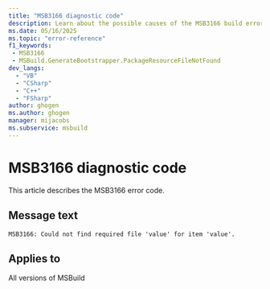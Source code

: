 ```yaml
---
title: "MSB3166 diagnostic code"
description: Learn about the possible causes of the MSB3166 build error, and get troubleshooting tips.
ms.date: 05/16/2025
ms.topic: "error-reference"
f1_keywords:
 - MSB3166
 - MSBuild.GenerateBootstrapper.PackageResourceFileNotFound
dev_langs:
  - "VB"
  - "CSharp"
  - "C++"
  - "FSharp"
author: ghogen
ms.author: ghogen
manager: mijacobs
ms.subservice: msbuild
---
```


# MSB3166 diagnostic code

<!-- :::ErrorDefinitionDescription::: -->
<!-- :::editable-content name="introDescription"::: -->
This article describes the MSB3166 error code.
<!-- :::editable-content-end::: -->

## Message text

<!-- :::editable-content name="messageText"::: -->
`MSB3166: Could not find required file 'value' for item 'value'.`
<!-- :::editable-content-end::: -->
<!-- MSB3166: Could not find required file '{0}' for item '{1}'. -->

<!-- :::editable-content name="postOutputDescription"::: -->
<!--
{StrBegin="MSB3166: "}
-->
<!-- :::editable-content-end::: -->
<!-- :::ErrorDefinitionDescription-end::: -->

## Applies to

All versions of MSBuild
